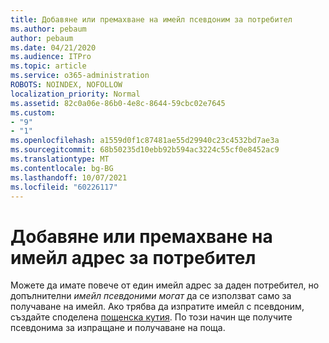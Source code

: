 ```yaml
---
title: Добавяне или премахване на имейл псевдоним за потребител
ms.author: pebaum
author: pebaum
ms.date: 04/21/2020
ms.audience: ITPro
ms.topic: article
ms.service: o365-administration
ROBOTS: NOINDEX, NOFOLLOW
localization_priority: Normal
ms.assetid: 82c0a06e-86b0-4e8c-8644-59cbc02e7645
ms.custom:
- "9"
- "1"
ms.openlocfilehash: a1559d0f1c87481ae55d29940c23c4532bd7ae3a
ms.sourcegitcommit: 68b50235d10ebb92b594ac3224c55cf0e8452ac9
ms.translationtype: MT
ms.contentlocale: bg-BG
ms.lasthandoff: 10/07/2021
ms.locfileid: "60226117"
---
```

# <a name="add-or-remove-an-email-address-for-a-user"></a>Добавяне или премахване на имейл адрес за потребител

Можете да имате повече от един имейл адрес за даден потребител, но допълнителни  *имейл псевдоними могат*  да се използват само за получаване на имейл. Ако трябва да изпратите имейл с псевдоним, създайте споделена [пощенска кутия](https://docs.microsoft.com/microsoft-365/admin/email/create-a-shared-mailbox). По този начин ще получите псевдонима за изпращане и получаване на поща.
  